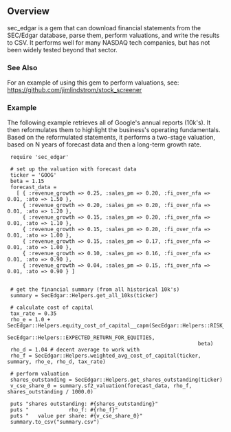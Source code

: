 ## Overview

sec_edgar is a gem that can download financial statements from the SEC/Edgar 
database, parse them, perform valuations, and write the results to CSV.  It performs well
for many NASDAQ tech companies, but has not been widely tested beyond that sector.

### See Also

For an example of using this gem to perform valuations, see: <https://github.com/jimlindstrom/stock_screener>

### Example

The following example retrieves all of Google's annual reports (10k's).  It
then reformulates them to highlight the business's operating fundamentals.
Based on the reformulated statements, it performs a two-stage valuation, 
based on N years of forecast data and then a long-term growth rate.

     require 'sec_edgar'
     
     # set up the valuation with forecast data
     ticker = 'GOOG'
     beta = 1.15
     forecast_data = 
       [ { :revenue_growth => 0.25, :sales_pm => 0.20, :fi_over_nfa => 0.01, :ato => 1.50 },
         { :revenue_growth => 0.20, :sales_pm => 0.20, :fi_over_nfa => 0.01, :ato => 1.20 },
         { :revenue_growth => 0.15, :sales_pm => 0.20, :fi_over_nfa => 0.01, :ato => 1.10 },
         { :revenue_growth => 0.15, :sales_pm => 0.20, :fi_over_nfa => 0.01, :ato => 1.00 },
         { :revenue_growth => 0.15, :sales_pm => 0.17, :fi_over_nfa => 0.01, :ato => 1.00 },
         { :revenue_growth => 0.10, :sales_pm => 0.16, :fi_over_nfa => 0.01, :ato => 0.90 },
         { :revenue_growth => 0.04, :sales_pm => 0.15, :fi_over_nfa => 0.01, :ato => 0.90 } ]
     
     
     # get the financial summary (from all historical 10k's)
     summary = SecEdgar::Helpers.get_all_10ks(ticker)
     
     # calculate cost of capital
     tax_rate = 0.35
     rho_e = 1.0 + SecEdgar::Helpers.equity_cost_of_capital__capm(SecEdgar::Helpers::RISK_FREE_RATE, 
                                                                  SecEdgar::Helpers::EXPECTED_RETURN_FOR_EQUITIES, 
                                                                  beta)
     rho_d = 1.04 # decent average to work with
     rho_f = SecEdgar::Helpers.weighted_avg_cost_of_capital(ticker, summary, rho_e, rho_d, tax_rate)
     
     # perform valuation
     shares_outstanding = SecEdgar::Helpers.get_shares_outstanding(ticker) 
     v_cse_share_0 = summary.sf2_valuation(forecast_data, rho_f, shares_outstanding / 1000.0)
     
     puts "shares outstanding: #{shares_outstanding}"
     puts "             rho_f: #{rho_f}"
     puts "   value per share: #{v_cse_share_0}"
     summary.to_csv("summary.csv")

